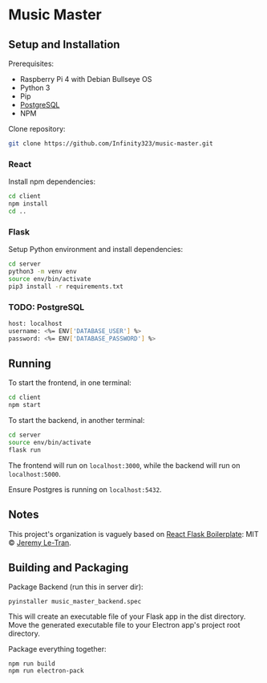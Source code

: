 # Music Master

## Setup and Installation

Prerequisites:

* Raspberry Pi 4 with Debian Bullseye OS
* Python 3
* Pip
* [PostgreSQL](https://www.postgresql.org/download/linux/debian/)
* NPM

Clone repository:

```bash
git clone https://github.com/Infinity323/music-master.git
```

### React

Install npm dependencies:

```bash
cd client
npm install
cd ..
```

### Flask

Setup Python environment and install dependencies:

```bash
cd server
python3 -m venv env
source env/bin/activate
pip3 install -r requirements.txt
```

### TODO: PostgreSQL

```bash
host: localhost
username: <%= ENV['DATABASE_USER'] %>
password: <%= ENV['DATABASE_PASSWORD'] %>
```


## Running

To start the frontend, in one terminal:

```bash
cd client
npm start
```

To start the backend, in another terminal:

```bash
cd server
source env/bin/activate
flask run
```

The frontend will run on `localhost:3000`, while the backend will run on `localhost:5000`.

Ensure Postgres is running on `localhost:5432`.

## Notes

This project's organization is vaguely based on [React Flask Boilerplate](https://github.com/jeremyletran/react-flask-boilerplate): MIT © [Jeremy Le-Tran](https://github.com/jeremyletran).

## Building and Packaging


Package Backend (run this in server dir):
```
pyinstaller music_master_backend.spec
```
This will create an executable file of your Flask app in the dist directory.
Move the generated executable file to your Electron app's project root directory.

Package everything together:
```
npm run build
npm run electron-pack
```

